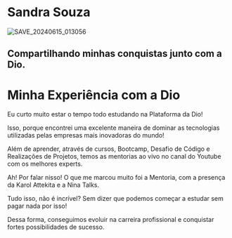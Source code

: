 # Sandra Souza
![SAVE_20240615_013056](https://github.com/Sandra23U/Desafio-01---DIO-Campus-Expert-Turma-08-/assets/66983974/80ee58c7-197f-46c1-9029-8913ee6cfea8)


## Compartilhando minhas conquistas junto com a Dio.

<!DOCTYPE html>
<html lang="pt-br">
<head>
    <meta charset="UTF-8">
    <meta name="viewport" content="width=device-width, initial-scale=1.0">
    
</head>
<body>
    <div class="container">
        <h1>Minha Experiência com a Dio</h1>
        <p>Eu curto muito estar o tempo todo estudando na Plataforma da Dio!</p>
        <p>Isso, porque encontrei uma <span class="highlight">excelente maneira</span> de dominar as tecnologias utilizadas pelas empresas mais inovadoras do mundo!</p>
        <p>Além de aprender, através de cursos, Bootcamp, Desafio de Código e Realizações de Projetos, temos as mentorias ao vivo no canal do Youtube com os melhores experts.</p>
        <p>Ah! Por falar nisso! O que me marcou muito foi a Mentoria, com a presença da Karol Attekita e a Nina Talks.</p>
        <p>Tudo isso, não é incrível? Sem dizer que podemos começar a estudar sem pagar nada por isso!</p>
        <p>Dessa forma, conseguimos evoluir na carreira profissional e conquistar fortes possibilidades de sucesso.</p>
    </div>
</body>
</html>


